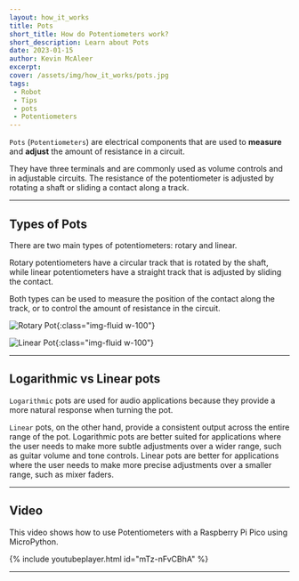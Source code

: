 ```yaml
---
layout: how_it_works
title: Pots
short_title: How do Potentiometers work?
short_description: Learn about Pots
date: 2023-01-15
author: Kevin McAleer
excerpt:
cover: /assets/img/how_it_works/pots.jpg
tags:
 - Robot
 - Tips
 - pots
 - Potentiometers
---
```


`Pots` (`Potentiometers`) are electrical components that are used to **measure** and **adjust** the amount of resistance in a circuit.

They have three terminals and are commonly used as volume controls and in adjustable circuits. The resistance of the potentiometer is adjusted by rotating a shaft or sliding a contact along a track. 

---

## Types of Pots

There are two main types of potentiometers: rotary and linear.

Rotary potentiometers have a circular track that is rotated by the shaft, while linear potentiometers have a straight track that is adjusted by sliding the contact. 

Both types can be used to measure the position of the contact along the track, or to control the amount of resistance in the circuit.

![Rotary Pot](/assets/img/how_it_works/pots01.png){:class="img-fluid w-100"}

![Linear Pot](/assets/img/how_it_works/pots02.png){:class="img-fluid w-100"}

---

## Logarithmic vs Linear pots

`Logarithmic` pots are used for audio applications because they provide a more natural response when turning the pot.

`Linear` pots, on the other hand, provide a consistent output across the entire range of the pot. Logarithmic pots are better suited for applications where the user needs to make more subtle adjustments over a wider range, such as guitar volume and tone controls. Linear pots are better for applications where the user needs to make more precise adjustments over a smaller range, such as mixer faders.

---

## Video

This video shows how to use Potentiometers with a Raspberry Pi Pico using MicroPython.

{% include youtubeplayer.html id="mTz-nFvCBhA" %}

---
